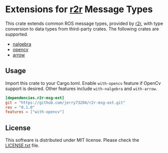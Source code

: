 # Extensions for [r2r](https://docs.rs/r2r/) Message Types

This crate extends common ROS message types, provided by
[r2r](https://docs.rs/r2r/), with type conversion to data types from
third-party crates. The following crates are supported.

- [nalgebra](https://docs.rs/nalgebra/)
- [opencv](https://docs.rs/opencv/)
- [arrow](https://docs.rs/arrow/)


## Usage

Import this crate to your Cargo.toml. Enable `with-opencv` feature if
OpenCv support is desired. Other features include `with-nalgebra` and
`with-arrow`.

```toml
[dependencies.r2r-msg-ext]
git = "https://github.com/jerry73204/r2r-msg-ext.git"
rev = "0.1.0"
features = ["with-opencv"]
```


## License

This software is distributed under MIT license. Please check the
[LICENSE.txt](LICENSE.txt) file.
